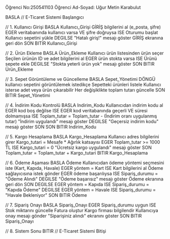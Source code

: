 Öğrenci No:250541103
Öğrenci Ad-Soyad: Uğur Metin Karabulut

BASLA  // E-Ticaret Sistemi Başlangıcı

// 1. Kullanıcı Girişi
BASLA Kullanıcı_Girişi
    GİRİŞ bilgilerini al (e_posta, şifre)
    EGER veritabanında kullanıcı varsa VE şifre doğruysa ISE
        Oturumu başlat
        Kullanıcı sepetini yükle
    DEGILSE
        "Hatalı giriş!" mesajı göster
        GİRİŞ ekranına geri dön
    SON
BITIR Kullanıcı_Girişi


// 2. Ürün Ekleme
BASLA Ürün_Ekleme
    Kullanıcı ürün listesinden ürün seçer
    Seçilen ürünün ID ve adet bilgilerini al
    EGER ürün stokta varsa ISE
        Ürünü sepete ekle
    DEGILSE
        "Stokta yeterli ürün yok" mesajı göster
    SON
BITIR Ürün_Ekleme


// 3. Sepet Görüntüleme ve Güncelleme
BASLA Sepet_Yönetimi
    DÖNGÜ kullanıcı sepetini görüntülemek istedikçe
        Sepetteki ürünleri listele
        Kullanıcı isterse adet veya ürün çıkarabilir
        Her değişiklikte toplam tutarı güncelle
    SON
BITIR Sepet_Yönetimi


// 4. İndirim Kodu Kontrolü
BASLA Indirim_Kodu
    Kullanıcıdan indirim kodu al
    EGER kod boş değilse ISE
        EGER kod veritabanında geçerli VE süresi dolmamışsa ISE
            Toplam_tutar = Toplam_tutar - (İndirim oranı uygulanmış tutar)
            "İndirim uygulandı" mesajı göster
        DEGILSE
            "Geçersiz indirim kodu" mesajı göster
        SON
    SON
BITIR Indirim_Kodu


// 5. Kargo Hesaplama
BASLA Kargo_Hesaplama
    Kullanıcı adres bilgilerini girer
    Kargo_tutari = Mesafe * Ağırlık katsayısı
    EGER Toplam_tutar >= 1000 TL ISE
        Kargo_tutari = 0
        "Ücretsiz kargo uygulandı" mesajı göster
    SON
    Toplam_tutar = Toplam_tutar + Kargo_tutari
BITIR Kargo_Hesaplama


// 6. Ödeme Aşaması
BASLA Ödeme
    Kullanıcıdan ödeme yöntemi seçmesini iste (Kart, Kapıda, Havale)
    EGER yöntem = Kart ISE
        Kart bilgilerini al
        Ödeme sağlayıcısına istek gönder
        EGER ödeme başarılıysa ISE
            Sipariş_durumu = "Ödeme Alındı"
        DEGILSE
            "Ödeme başarısız" mesajı göster
            Ödeme ekranına geri dön
        SON
    DEGILSE EGER yöntem = Kapıda ISE
        Sipariş_durumu = "Kapıda Ödeme"
    DEGILSE EGER yöntem = Havale ISE
        Sipariş_durumu = "Havale Bekleniyor"
    SON
BITIR Ödeme


// 7. Sipariş Onayı
BASLA Sipariş_Onayı
    EGER Sipariş_durumu uygun ISE
        Stok miktarını güncelle
        Fatura oluştur
        Kargo firması bilgilendir
        Kullanıcıya onay mesajı gönder
        "Siparişiniz alındı" ekranını göster
    SON
BITIR Sipariş_Onayı


// 8. Sistem Sonu
BITIR  // E-Ticaret Sistemi Bitişi

